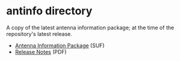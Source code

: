 antinfo directory
====================

A copy of the latest antenna information package; at the time of the repository's latest release.

- [Antenna Information Package](antinfo-25.1.0-mosaic-T.suf) (SUF)
- [Release Notes](mosaic-T_AntInfo_25.1.0_Release_Notes.pdf) (PDF)
